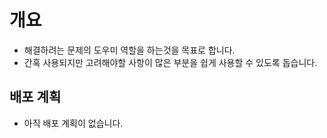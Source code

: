# 개요

- 해결하려는 문제의 도우미 역할을 하는것을 목표로 합니다.
- 간혹 사용되지만 고려해야할 사항이 많은 부분을 쉽게 사용할 수 있도록 돕습니다.

## 배포 계획

- 아직 배포 계획이 없습니다.
